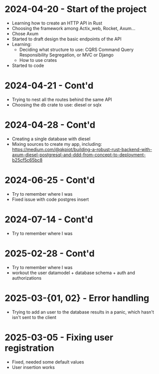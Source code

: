 # 2024-04-20 - Start of the project
* Learning how to create an HTTP API in Rust
* Choosing the framework among Actix_web, Rocket, Axum...
* Chose Axum
* Started to draft design the basic endpoints of the API
* Learning:
    * Deciding what structure to use: CQRS Command Query Responsibility Segregation, or MVC or Django
    * How to use crates
* Started to code

# 2024-04-21 - Cont'd
* Trying to nest all the routes behind the same API
* Choosing the db crate to use: diesel or sqlx

# 2024-04-28 - Cont'd
* Creating a single database with diesel
* Mixing sources to create my app, including:
https://medium.com/@qkpiot/building-a-robust-rust-backend-with-axum-diesel-postgresql-and-ddd-from-concept-to-deployment-b25cf5c65bc8

# 2024-06-25 - Cont'd
* Try to remember where I was
* Fixed issue with code postgres insert

# 2024-07-14 - Cont'd
* Try to remember where I was

# 2025-02-28 - Cont'd
* Try to remember where I was
* workout the user datamodel + database schema + auth and authorizations

# 2025-03-{01, 02} - Error handling
* Trying to add an user to the database results in a panic, which hasn't isn't sent to the client

# 2025-03-05 - Fixing user registration
- Fixed, needed some default values
- User insertion works